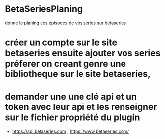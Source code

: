 # BetaSeriesPlaning
 donne le planing des épisodes de vos series sur betaseries
# créer un compte sur le site betaseries ensuite ajouter vos series préferer on creant genre une bibliotheque sur le site betaseries,
# demander une une clé api et un token avec leur api et les renseigner sur le fichier propriété du plugin
- https://api.betaseries.com , https://www.betaseries.com/

